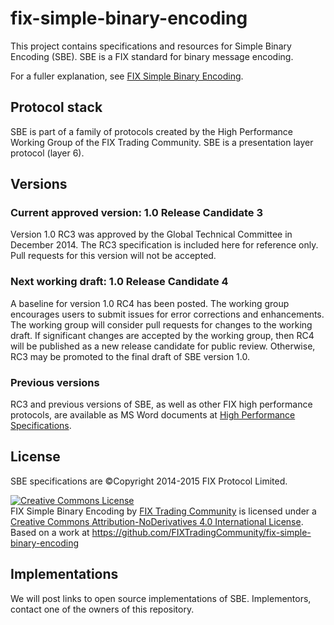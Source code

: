 # fix-simple-binary-encoding
This project contains specifications and resources for Simple Binary Encoding (SBE).
SBE is a FIX standard for binary message encoding. 

For a fuller explanation, see [FIX Simple Binary Encoding](http://fixtradingcommunity.github.io/fix-simple-binary-encoding/).

## Protocol stack
SBE is part of a family of protocols created by the High Performance Working Group
 of the FIX Trading Community. SBE is a presentation layer protocol (layer 6).

## Versions
### Current approved version: 1.0 Release Candidate 3
Version 1.0 RC3 was approved by the Global Technical Committee in December 2014. The
RC3 specification is included here for reference only. Pull requests for this
version will not be accepted.

### Next working draft: 1.0 Release Candidate 4
A baseline for version 1.0 RC4 has been posted. The
working group encourages users to submit issues for error corrections
and enhancements. The working group will consider pull requests for
changes to the working draft. If significant changes are accepted by the working group, then RC4 will be published as a new release candidate for public review. Otherwise, RC3 may be promoted to the final draft of SBE version 1.0.

### Previous versions
RC3 and previous versions of SBE, as well as other FIX high performance protocols,
 are available as MS Word documents at [High Performance Specifications](http://www.fixtradingcommunity.org/pg/structure/tech-specs/high-performance-specifications).

## License
SBE specifications are ©Copyright 2014-2015 FIX Protocol Limited.

<a rel="license" href="http://creativecommons.org/licenses/by-nd/4.0/"><img alt="Creative Commons License" style="border-width:0" src="https://i.creativecommons.org/l/by-nd/4.0/88x31.png" /></a><br /><span xmlns:dct="http://purl.org/dc/terms/" href="http://purl.org/dc/dcmitype/Text" property="dct:title" rel="dct:type">FIX Simple Binary Encoding</span> by <a xmlns:cc="http://creativecommons.org/ns#" href="http://www.fixtradingcommunity.org/" property="cc:attributionName" rel="cc:attributionURL">FIX Trading Community</a> is licensed under a <a rel="license" href="http://creativecommons.org/licenses/by-nd/4.0/">Creative Commons Attribution-NoDerivatives 4.0 International License</a>.<br />Based on a work at <a xmlns:dct="http://purl.org/dc/terms/" href="https://github.com/FIXTradingCommunity/fix-simple-binary-encoding" rel="dct:source">https://github.com/FIXTradingCommunity/fix-simple-binary-encoding</a>

## Implementations
We will post links to open source implementations of SBE. Implementors, contact one
of the owners of this repository.



